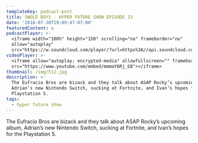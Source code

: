 ```yaml
---
templateKey: podcast-post
title: SWOLE BOYS - HYPER FUTURE SHOW EPISODE 33
date: '2018-07-30T19:09:47-07:00'
featuredContent: a
podcastPlayer: >-
  <iframe width="100%" height="150" scrolling="no" frameborder="no"
  allow="autoplay"
  src="https://w.soundcloud.com/player/?url=https%3A//api.soundcloud.com/tracks/448686600&color=%23ff5500&auto_play=false&hide_related=false&show_comments=true&show_user=true&show_reposts=false&show_teaser=true&visual=true"></iframe>
videoPlayer: >-
  <iframe allow="autoplay; encrypted-media" allowfullscreen="" frameborder="0"
  src="https://www.youtube.com/embed/mmmaY6Rj_G8"></iframe>
thumbnail: /img/512.jpg
description: >-
  The Eufracio Bros are bizack and they talk about ASAP Rocky’s upcoming album,
  Adrian’s new Nintendo Switch, sucking at Fortnite, and Ivan’s hopes for the
  Playstation 5.
tags:
  - hyper future show
---
```

<p>The Eufracio Bros are bizack and they talk about ASAP Rocky’s upcoming album, Adrian’s new Nintendo Switch, sucking at Fortnite, and Ivan’s hopes for the Playstation 5.</p>
